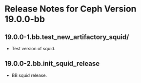 # Release Notes for Ceph Version 19.0.0-bb

## 19.0.0-1.bb.test_new_artifactory_squid/ 

- Test version of squid.

## 19.0.0-2.bb.init_squid_release

- BB squid release.
